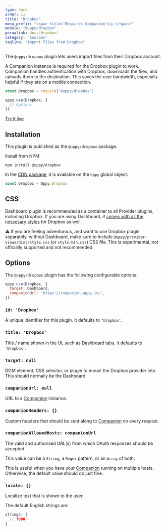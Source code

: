 ```yaml
---
type: docs
order: 11
title: "Dropbox"
menu_prefix: "<span title='Requires Companion'>ⓒ </span>"
module: "@uppy/dropbox"
permalink: docs/dropbox/
category: "Sources"
tagline: "import files from Dropbox"
---
```


The `@uppy/dropbox` plugin lets users import files from their Dropbox account.

A Companion instance is required for the Dropbox plugin to work. Companion handles authentication with Dropbox, downloads the files, and uploads them to the destination. This saves the user bandwidth, especially helpful if they are on a mobile connection.

```js
const Dropbox = require('@uppy/dropbox')

uppy.use(Dropbox, {
  // Options
})
```

<a class="TryButton" href="/examples/dashboard/">Try it live</a>

## Installation

This plugin is published as the `@uppy/dropbox` package.

Install from NPM:

```shell
npm install @uppy/dropbox
```

In the [CDN package](/docs/#With-a-script-tag), it is available on the `Uppy` global object:

```js
const Dropbox = Uppy.Dropbox
```

## CSS

Dashboard plugin is recommended as a container to all Provider plugins, including Dropbox. If you are using Dashboard, it [comes with all the nessesary styles](/docs/dashboard/#CSS) for Dropbox as well.

⚠️ If you are feeling adventurous, and want to use Dropbox plugin separately, without Dashboard, make sure to include `@uppy/provider-views/dist/style.css` (or `style.min.css`) CSS file. This is experimental, not officially supported and not recommended.


## Options

The `@uppy/dropbox` plugin has the following configurable options:

```js
uppy.use(Dropbox, {
  target: Dashboard,
  companionUrl: 'https://companion.uppy.io/',
})
```

### `id: 'Dropbox'`

A unique identifier for this plugin. It defaults to `'Dropbox'`.

### `title: 'Dropbox'`

Title / name shown in the UI, such as Dashboard tabs. It defaults to `'Dropbox'`.

### `target: null`

DOM element, CSS selector, or plugin to mount the Dropbox provider into. This should normally be the Dashboard.

### `companionUrl: null`

URL to a [Companion](/docs/companion) instance.

### `companionHeaders: {}`

Custom headers that should be sent along to [Companion](/docs/companion) on every request.

### `companionAllowedHosts: companionUrl`

The valid and authorised URL(s) from which OAuth responses should be accepted.

This value can be a `String`, a `Regex` pattern, or an `Array` of both.

This is useful when you have your [Companion](/docs/companion) running on multiple hosts. Otherwise, the default value should do just fine.

### `locale: {}`

Localize text that is shown to the user.

The default English strings are:

```js
strings: {
  // TODO
}
```
